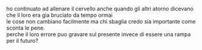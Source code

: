 ho continuato ad allenare il cervello anche quando gli altri atorno dicevano che il loro era gia bruciato da tempo ormai
<br>
le cose non cambiano facilmente ma chi sbaglia credo sia importante come sconta le pene.
<br>
perche il loro errore puo gravare sul presente invece di essere una rampa per il futuro?

